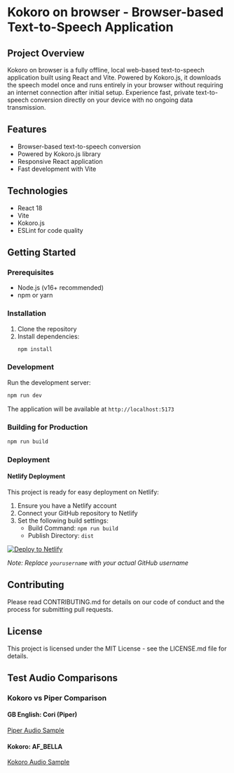 # Kokoro on browser - Browser-based Text-to-Speech Application

## Project Overview
Kokoro on browser is a fully offline, local web-based text-to-speech application built using React and Vite. Powered by Kokoro.js, it downloads the speech model once and runs entirely in your browser without requiring an internet connection after initial setup. Experience fast, private text-to-speech conversion directly on your device with no ongoing data transmission.

## Features
- Browser-based text-to-speech conversion
- Powered by Kokoro.js library
- Responsive React application
- Fast development with Vite

## Technologies
- React 18
- Vite
- Kokoro.js
- ESLint for code quality

## Getting Started

### Prerequisites
- Node.js (v16+ recommended)
- npm or yarn

### Installation
1. Clone the repository
2. Install dependencies:
   ```bash
   npm install
   ```

### Development
Run the development server:
```bash
npm run dev
```
The application will be available at `http://localhost:5173`

### Building for Production
```bash
npm run build
```

### Deployment
#### Netlify Deployment
This project is ready for easy deployment on Netlify:

1. Ensure you have a Netlify account
2. Connect your GitHub repository to Netlify
3. Set the following build settings:
   - Build Command: `npm run build`
   - Publish Directory: `dist`

[![Deploy to Netlify](https://www.netlify.com/img/deploy/button.svg)](https://app.netlify.com/start/deploy?repository=https://github.com/yourusername/kokoro-on-browser)

*Note: Replace `yourusername` with your actual GitHub username*

## Contributing
Please read CONTRIBUTING.md for details on our code of conduct and the process for submitting pull requests.

## License
This project is licensed under the MIT License - see the LICENSE.md file for details.

## Test Audio Comparisons

### Kokoro vs Piper Comparison

#### GB English: Cori (Piper)
[Piper Audio Sample](https://github.com/user-attachments/assets/54fb5142-9570-413d-9ed3-b8ff0a496d85)

#### Kokoro: AF_BELLA
[Kokoro Audio Sample](https://github.com/user-attachments/assets/3f39e4f1-9a79-4af1-b173-c8fd0ffa2381)